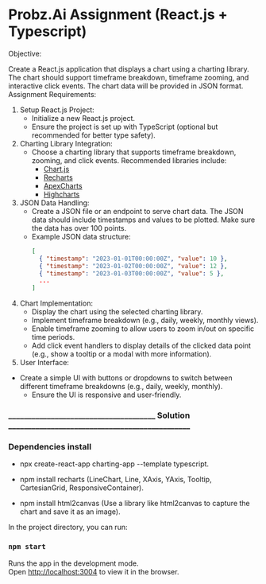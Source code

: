 # Probz.Ai Assignment (React.js + Typescript)

Objective:

Create a React.js application that displays a chart using a charting library. The chart should support timeframe breakdown, timeframe zooming, and interactive click events. The chart data will be provided in JSON format.
Assignment Requirements:
1. Setup React.js Project:
   - Initialize a new React.js project.
   - Ensure the project is set up with TypeScript (optional but recommended for better type safety).
2. Charting Library Integration:
   - Choose a charting library that supports timeframe breakdown, zooming, and click events. Recommended libraries include:
     - [Chart.js](https://www.chartjs.org/)
     - [Recharts](https://recharts.org/)
     - [ApexCharts](https://apexcharts.com/)
     - [Highcharts](https://www.highcharts.com/)
3. JSON Data Handling:
   - Create a JSON file or an endpoint to serve chart data. The JSON data should include timestamps and values to be plotted. Make sure the data has over 100 points. 
   - Example JSON data structure:
     ```json
     [
       { "timestamp": "2023-01-01T00:00:00Z", "value": 10 },
       { "timestamp": "2023-01-02T00:00:00Z", "value": 12 },
       { "timestamp": "2023-01-03T00:00:00Z", "value": 5 },
       ...
     ]
     ```
4. Chart Implementation:
   - Display the chart using the selected charting library.
   - Implement timeframe breakdown (e.g., daily, weekly, monthly views).
   - Enable timeframe zooming to allow users to zoom in/out on specific time periods.
   - Add click event handlers to display details of the clicked data point (e.g., show a tooltip or a modal with more information).
5. User Interface:
- Create a simple UI with buttons or dropdowns to switch between different timeframe breakdowns (e.g., daily, weekly, monthly).
   - Ensure the UI is responsive and user-friendly.
     
### ______________________________________ Solution _______________________________________________

### Dependencies install 

 - npx create-react-app charting-app --template typescript.

 - npm install recharts (LineChart, Line, XAxis, YAxis, Tooltip, CartesianGrid, ResponsiveContainer).

 - npm install html2canvas (Use a library like html2canvas to capture the chart and save it as an image).

In the project directory, you can run:

### `npm start`

Runs the app in the development mode.\
Open [http://localhost:3004](http://localhost:3004) to view it in the browser. 
